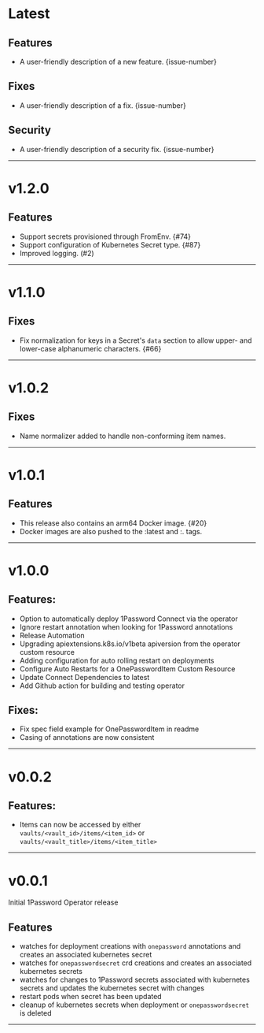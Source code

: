 [//]: # (START/LATEST)
# Latest

## Features
  * A user-friendly description of a new feature. {issue-number}

## Fixes
 * A user-friendly description of a fix. {issue-number}

## Security
 * A user-friendly description of a security fix. {issue-number}

---

[//]: # (START/v1.2.0)
# v1.2.0

## Features
  * Support secrets provisioned through FromEnv. {#74}
  * Support configuration of Kubernetes Secret type. {#87}
  * Improved logging. (#2)
---

[//]: # (START/v1.1.0)
# v1.1.0

## Fixes
 * Fix normalization for keys in a Secret's `data` section to allow upper- and lower-case alphanumeric characters. {#66}

---

[//]: # (START/v1.0.2)
# v1.0.2

## Fixes
 * Name normalizer added to handle non-conforming item names.

---

[//]: # (START/v1.0.1)
# v1.0.1

## Features
* This release also contains an arm64 Docker image. {#20}
* Docker images are also pushed to the :latest and :<major>.<minor> tags.

---

[//]: # (START/v1.0.0)
# v1.0.0

## Features:
* Option to automatically deploy 1Password Connect via the operator
* Ignore restart annotation when looking for 1Password annotations
* Release Automation
* Upgrading apiextensions.k8s.io/v1beta apiversion from the operator custom resource
* Adding configuration for auto rolling restart on deployments
* Configure Auto Restarts for a OnePasswordItem Custom Resource
* Update Connect Dependencies to latest
* Add Github action for building and testing operator
## Fixes:
* Fix spec field example for OnePasswordItem in readme
* Casing of annotations are now consistent

---

[//]: # (START/v0.0.2)
# v0.0.2

## Features:
* Items can now be accessed by either `vaults/<vault_id>/items/<item_id>` or `vaults/<vault_title>/items/<item_title>`

---

[//]: # (START/v0.0.1)

# v0.0.1

Initial 1Password Operator release

## Features
* watches for deployment creations with `onepassword` annotations and creates an associated kubernetes secret
* watches for `onepasswordsecret` crd creations and creates an associated kubernetes secrets
* watches for changes to 1Password secrets associated with kubernetes secrets and updates the kubernetes secret with changes
* restart pods when secret has been updated
* cleanup of kubernetes secrets when deployment or `onepasswordsecret` is deleted

---
